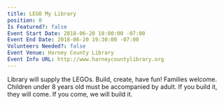 ```yaml
---
title: LEGO My Library
position: 0
Is Featured?: false
Event Start Date: 2018-06-20 18:00:00 -07:00
Event End Date: 2018-06-20 19:30:00 -07:00
Volunteers Needed?: false
Event Venue: Harney County Library
Event Info URL: http://www.harneycountylibrary.org
---
```


Library will supply the LEGOs. Build, create, have fun! Families welcome. Children under 8 years old must be accompanied by adult. If you build it, they will come. If you come, we will build it.
